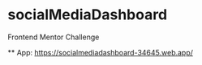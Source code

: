 # socialMediaDashboard
Frontend Mentor Challenge

** App:
https://socialmediadashboard-34645.web.app/
